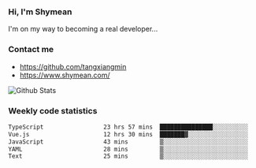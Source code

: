 ### Hi, I'm Shymean

I'm on my way to becoming a real developer...

### Contact me

- <https://github.com/tangxiangmin>
- <https://www.shymean.com/>

![Github Stats](https://github-readme-stats.vercel.app/api?username=tangxiangmin&show_icons=true&theme=dark)


###  Weekly code statistics

<!--START_SECTION:waka-->

```txt
TypeScript                 23 hrs 57 mins  ███████████████░░░░░░░░░░   59.65 %
Vue.js                     12 hrs 30 mins  ███████▓░░░░░░░░░░░░░░░░░   31.15 %
JavaScript                 43 mins         ▒░░░░░░░░░░░░░░░░░░░░░░░░   01.79 %
YAML                       28 mins         ▒░░░░░░░░░░░░░░░░░░░░░░░░   01.17 %
Text                       25 mins         ▒░░░░░░░░░░░░░░░░░░░░░░░░   01.07 %
```

<!--END_SECTION:waka-->